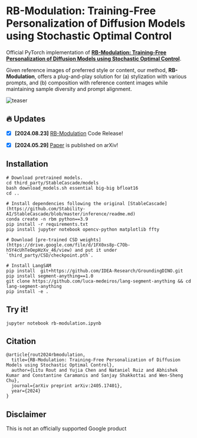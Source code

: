# RB-Modulation: Training-Free Personalization of Diffusion Models using Stochastic Optimal Control

Official PyTorch implementation of [**RB-Modulation: Training-Free Personalization of Diffusion Models using Stochastic Optimal Control**](https://arxiv.org/pdf/2405.17401).


<!-- [![Star on GitHub](https://img.shields.io/github/stars/LituRout/RB-Modulation.svg?style=social)](https://github.com/LituRout/RB-Modulation/stargazers) -->

Given reference images of preferred style or content, our method, **RB-Modulation**, offers a plug-and-play solution for (a) stylization with various prompts, and (b)
composition with reference content images while maintaining sample diversity and prompt alignment.

![teaser](./assets/web1.png)


## 🔥 Updates
- [x] **[2024.08.23]** [RB-Modulation](https://rb-modulation.github.io/) Code Release!
- [x] **[2024.05.29]** [Paper](https://arxiv.org/pdf/2405.17401) is published on arXiv!


## Installation

```
# Download pretrained models.
cd third_party/StableCascade/models
bash download_models.sh essential big-big bfloat16
cd ..

# Install dependencies following the original [StableCascade](https://github.com/Stability-AI/StableCascade/blob/master/inference/readme.md)
conda create -n rbm python==3.9
pip install -r requirements.txt
pip install jupyter notebook opencv-python matplotlib ffty

# Download [pre-trained CSD weights](https://drive.google.com/file/d/1FX0xs8p-C7Ob-h5Y4cUhTeOepHzXv_46/view) and put it under `third_party/CSD/checkpoint.pth`.

# Install LangSAM
pip install  git+https://github.com/IDEA-Research/GroundingDINO.git
pip install segment-anything==1.0
git clone https://github.com/luca-medeiros/lang-segment-anything && cd lang-segment-anything
pip install -e .
```
## Try it!
```commandline
jupyter notebook rb-modulation.ipynb
```

## Citation

```
@article{rout2024rbmodulation,
  title={RB-Modulation: Training-Free Personalization of Diffusion Models using Stochastic Optimal Control},
  author={Litu Rout and Yujia Chen and Nataniel Ruiz and Abhishek Kumar and Constantine Caramanis and Sanjay Shakkottai and Wen-Sheng Chu},
  journal={arXiv preprint arXiv:2405.17401},
  year={2024}
}
```

<!-- ## Star History

[![Star History Chart](https://api.star-history.com/svg?repos=LituRout/RB-Modulation&type=Date)](https://star-history.com/#LituRout/RB-Modulation&Date) -->

## Disclaimer
This is not an officially supported Google product
